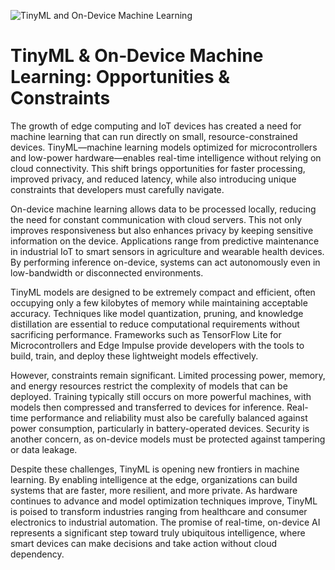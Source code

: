 ![TinyML and On-Device Machine Learning](https://encrypted-tbn0.gstatic.com/images?q=tbn:ANd9GcQl99Md7zak8Z2-2Ti30zZAsbG4xpPFB-JXPQ&s)

# TinyML & On‑Device Machine Learning: Opportunities & Constraints

The growth of edge computing and IoT devices has created a need for machine learning that can run directly on small, resource-constrained devices. TinyML—machine learning models optimized for microcontrollers and low-power hardware—enables real-time intelligence without relying on cloud connectivity. This shift brings opportunities for faster processing, improved privacy, and reduced latency, while also introducing unique constraints that developers must carefully navigate.

On-device machine learning allows data to be processed locally, reducing the need for constant communication with cloud servers. This not only improves responsiveness but also enhances privacy by keeping sensitive information on the device. Applications range from predictive maintenance in industrial IoT to smart sensors in agriculture and wearable health devices. By performing inference on-device, systems can act autonomously even in low-bandwidth or disconnected environments.

TinyML models are designed to be extremely compact and efficient, often occupying only a few kilobytes of memory while maintaining acceptable accuracy. Techniques like model quantization, pruning, and knowledge distillation are essential to reduce computational requirements without sacrificing performance. Frameworks such as TensorFlow Lite for Microcontrollers and Edge Impulse provide developers with the tools to build, train, and deploy these lightweight models effectively.

However, constraints remain significant. Limited processing power, memory, and energy resources restrict the complexity of models that can be deployed. Training typically still occurs on more powerful machines, with models then compressed and transferred to devices for inference. Real-time performance and reliability must also be carefully balanced against power consumption, particularly in battery-operated devices. Security is another concern, as on-device models must be protected against tampering or data leakage.

Despite these challenges, TinyML is opening new frontiers in machine learning. By enabling intelligence at the edge, organizations can build systems that are faster, more resilient, and more private. As hardware continues to advance and model optimization techniques improve, TinyML is poised to transform industries ranging from healthcare and consumer electronics to industrial automation. The promise of real-time, on-device AI represents a significant step toward truly ubiquitous intelligence, where smart devices can make decisions and take action without cloud dependency.
